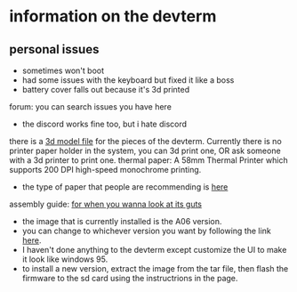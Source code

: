 # information on the devterm

## personal issues
- sometimes won't boot
- had some issues with the keyboard but fixed it like a boss
- battery cover falls out because it's 3d printed

forum: you can search issues you have here
- the discord works fine too, but i hate discord

there is a [3d model file](https://www.clockworkpi.com/product-page/devterm-3d-models-in-obj-format-free) for the pieces of the devterm. Currently there is no printer paper holder in the system, you can 3d print one, OR ask someone with a 3d printer to print one.
thermal paper: A 58mm Thermal Printer which supports 200 DPI high-speed monochrome printing.
- the type of paper that people are recommending is [here](https://forum.clockworkpi.com/t/devterm-a06-assembly-report/7267/10)

assembly guide: [for when you wanna look at its guts](https://github.com/clockworkpi/DevTerm/blob/main/Clockwork_DevTerm_Assembly_Guidelines.pdf)
- the image that is currently installed is the A06 version.
- you can change to whichever version you want by following the link [here](https://github.com/clockworkpi/DevTerm).
- I haven't done anything to the devterm except customize the UI to make it look like windows 95.
- to install a new version, extract the image from the tar file, then flash the firmware to the sd card using the instructrions in the page.
